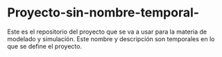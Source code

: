 # Proyecto-sin-nombre-temporal-
Este es el repositorio del proyecto que se va a usar para la materia de modelado y simulación. Este nombre y descripción son temporales en lo que se define el proyecto.
